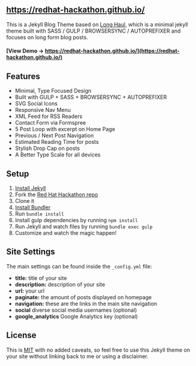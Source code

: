 ## https://redhat-hackathon.github.io/

This is a Jekyll Blog Theme based on [Long Haul](https://github.com/brianmaierjr/long-haul), which is a minimal jekyll theme built with SASS / GULP / BROWSERSYNC / AUTOPREFIXER and focuses on long form blog posts. 

#### [View Demo -> https://redhat-hackathon.github.io/](https://redhat-hackathon.github.io/)

## Features

- Minimal, Type Focused Design
- Built with GULP + SASS + BROWSERSYNC + AUTOPREFIXER
- SVG Social Icons
- Responsive Nav Menu
- XML Feed for RSS Readers
- Contact Form via Formspree
- 5 Post Loop with excerpt on Home Page
- Previous / Next Post Navigation
- Estimated Reading Time for posts
- Stylish Drop Cap on posts
- A Better Type Scale for all devices

## Setup

1. [Install Jekyll](http://jekyllrb.com)
2. Fork the [Red Hat Hackathon repo](https://github.com/redhat-hackathon/redhat-hackathon.github.io)
3. Clone it
4. [Install Bundler](http://bundler.io/)
5. Run `bundle install`
6. Install gulp dependencies by running `npm install`
7. Run Jekyll and watch files by running `bundle exec gulp`
8. Customize and watch the magic happen!

## Site Settings

The main settings can be found inside the `_config.yml` file:

- **title:** title of your site
- **description:** description of your site
- **url:** your url
- **paginate:** the amount of posts displayed on homepage
- **navigation:** these are the links in the main site navigation
- **social** diverse social media usernames (optional)
- **google_analytics** Google Analytics key (optional)

## License

This is [MIT](LICENSE) with no added caveats, so feel free to use this Jekyll theme on your site without linking back to me or using a disclaimer.
